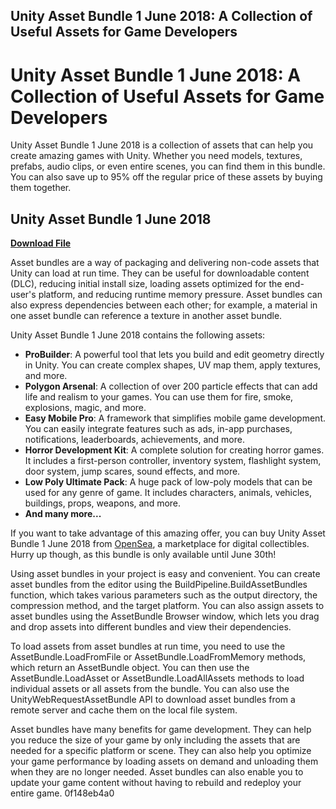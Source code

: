 ## Unity Asset Bundle 1 June 2018: A Collection of Useful Assets for Game Developers

  
# Unity Asset Bundle 1 June 2018: A Collection of Useful Assets for Game Developers
 
Unity Asset Bundle 1 June 2018 is a collection of assets that can help you create amazing games with Unity. Whether you need models, textures, prefabs, audio clips, or even entire scenes, you can find them in this bundle. You can also save up to 95% off the regular price of these assets by buying them together.
 
## Unity Asset Bundle 1 June 2018


[**Download File**](https://www.google.com/url?q=https%3A%2F%2Furlca.com%2F2tLDhy&sa=D&sntz=1&usg=AOvVaw12KfOl-53M3Q6nUFE5ppGC)

 
Asset bundles are a way of packaging and delivering non-code assets that Unity can load at run time. They can be useful for downloadable content (DLC), reducing initial install size, loading assets optimized for the end-user's platform, and reducing runtime memory pressure. Asset bundles can also express dependencies between each other; for example, a material in one asset bundle can reference a texture in another asset bundle.
 
Unity Asset Bundle 1 June 2018 contains the following assets:
 
- **ProBuilder**: A powerful tool that lets you build and edit geometry directly in Unity. You can create complex shapes, UV map them, apply textures, and more.
- **Polygon Arsenal**: A collection of over 200 particle effects that can add life and realism to your games. You can use them for fire, smoke, explosions, magic, and more.
- **Easy Mobile Pro**: A framework that simplifies mobile game development. You can easily integrate features such as ads, in-app purchases, notifications, leaderboards, achievements, and more.
- **Horror Development Kit**: A complete solution for creating horror games. It includes a first-person controller, inventory system, flashlight system, door system, jump scares, sound effects, and more.
- **Low Poly Ultimate Pack**: A huge pack of low-poly models that can be used for any genre of game. It includes characters, animals, vehicles, buildings, props, weapons, and more.
- **And many more...**

If you want to take advantage of this amazing offer, you can buy Unity Asset Bundle 1 June 2018 from [OpenSea](https://opensea.io/collection/unity-asset-bundle-1-june-2018), a marketplace for digital collectibles. Hurry up though, as this bundle is only available until June 30th!
  
Using asset bundles in your project is easy and convenient. You can create asset bundles from the editor using the BuildPipeline.BuildAssetBundles function, which takes various parameters such as the output directory, the compression method, and the target platform. You can also assign assets to asset bundles using the AssetBundle Browser window, which lets you drag and drop assets into different bundles and view their dependencies.
 
To load assets from asset bundles at run time, you need to use the AssetBundle.LoadFromFile or AssetBundle.LoadFromMemory methods, which return an AssetBundle object. You can then use the AssetBundle.LoadAsset or AssetBundle.LoadAllAssets methods to load individual assets or all assets from the bundle. You can also use the UnityWebRequestAssetBundle API to download asset bundles from a remote server and cache them on the local file system.
 
Asset bundles have many benefits for game development. They can help you reduce the size of your game by only including the assets that are needed for a specific platform or scene. They can also help you optimize your game performance by loading assets on demand and unloading them when they are no longer needed. Asset bundles can also enable you to update your game content without having to rebuild and redeploy your entire game.
 0f148eb4a0
